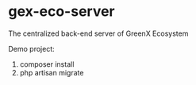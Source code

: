 # gex-eco-server
The centralized back-end server of GreenX Ecosystem

Demo project:
1. composer install
2. php artisan migrate